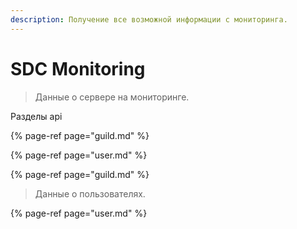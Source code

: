 ```yaml
---
description: Получение все возможной информации с мониторинга.
---
```


# SDC Monitoring

> Данные о сервере на мониторинге.

Разделы api

{% page-ref page="guild.md" %}

{% page-ref page="user.md" %}

{% page-ref page="guild.md" %}

> Данные о пользователях.

{% page-ref page="user.md" %}


